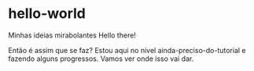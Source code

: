 # hello-world
Minhas ideias mirabolantes
Hello there!

Então é assim que se faz? Estou aqui no nivel ainda-preciso-do-tutorial e fazendo alguns progressos.
Vamos ver onde isso vai dar.
